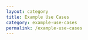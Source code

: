 ```yaml
---
layout: category
title: Example Use Cases
category: example-use-cases
permalink: /example-use-cases
---
```

